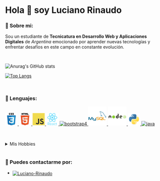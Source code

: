 # Hola 👋 soy Luciano Rinaudo

### 🌱 Sobre mi:
Sou un estudiante de **Tecnicatura en Desarrollo Web y Aplicaciones Digitales** de _Argentina_ emocionado por aprender
nuevas tecnologías y enfrentar desafíos en este campo en constante evolución. 

<br>

![Anurag's GitHub stats](https://github-readme-stats.vercel.app/api?username=LucianR97&show_icons=true&theme=radical)

[![Top Langs](https://github-readme-stats.vercel.app/api/top-langs/?username=LucianR97&count_private=true&show_icons=true&theme=tokyonight&layout=compact&langs_count=6&exclude_repo=JAGUARETE_KAA)](https://github.com/anuraghazra/github-readme-stats)

<br>

### 🔭 Lenguajes:

<p align="left"><a href="https://www.w3schools.com/css/" target="_blank"> <img src="https://raw.githubusercontent.com/devicons/devicon/master/icons/css3/css3-original-wordmark.svg" alt="css3" width="40" height="40"/> </a> <a href="https://www.w3.org/html/" target="_blank"> <img src="https://raw.githubusercontent.com/devicons/devicon/master/icons/html5/html5-original-wordmark.svg" alt="html5" width="40" height="40"/> </a> <a href="https://developer.mozilla.org/en-US/docs/Web/JavaScript" target="_blank"> <img src="https://raw.githubusercontent.com/devicons/devicon/master/icons/javascript/javascript-original.svg" alt="javascript" width="40" height="40"/> </a> <a href="https://reactjs.org/" target="_blank"> <img src="https://raw.githubusercontent.com/devicons/devicon/master/icons/react/react-original-wordmark.svg" alt="react" width="40" height="40"/> </a> <a href="https://www.w3schools.com/bootstrap4/" target="_blank"> <img src="https://cdn.worldvectorlogo.com/logos/bootstrap-4.svg" alt="bootstrap4" width="40" height="40"/> </a>
<a href="https://www.mysql.com/" target="_blank"> <img src="https://raw.githubusercontent.com/devicons/devicon/master/icons/mysql/mysql-original-wordmark.svg" alt="mysql" width="60" height="60"/> </a> <a href="https://nodejs.org" target="_blank"> <img src="https://raw.githubusercontent.com/devicons/devicon/master/icons/nodejs/nodejs-original-wordmark.svg" alt="nodejs" width="60" height="60"/> </a> <a href="https://www.python.org" target="_blank"> <img src="https://raw.githubusercontent.com/devicons/devicon/master/icons/python/python-original.svg" alt="python" width="40" height="40"/> </a>  <a href="https://www.java.com/es/" target="_blank"> <img src="https://cdn.icon-icons.com/icons2/2415/PNG/512/java_original_logo_icon_146458.png" alt="java" width="50" height="50"/> </a>  </p>

<br>
<br>

<details>
  <summary>Mis Hobbies</summary>
  
  - :tennis: Jugar al tenis.
  
  - :clapper: Ver series.
  
  - :books: Leer.
  
  - :computer: Jugar videojuegos.
  
</details>

<br>

### :iphone: Puedes contactarme por:
- <a href="https://www.linkedin.com/in/luciano-nicolas-rinaudo/" target="blank"><img align="center" src="https://user-images.githubusercontent.com/83146564/134292366-61b21a2b-d31c-4b98-921c-1b12c6a09aa8.png" alt="Luciano-Rinaudo" height="40" width="40" /></a>
